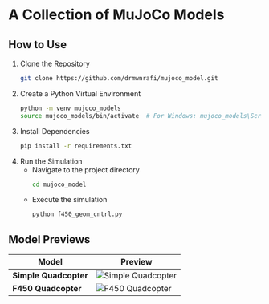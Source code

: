 # A Collection of MuJoCo Models

## How to Use

1. Clone the Repository
    ```bash
    git clone https://github.com/drmwnrafi/mujoco_model.git
    ```
2. Create a Python Virtual Environment
    ```bash
    python -m venv mujoco_models
    source mujoco_models/bin/activate  # For Windows: mujoco_models\Scripts\activate
    ```
3. Install Dependencies
    ```bash
    pip install -r requirements.txt
    ```
4.  Run the Simulation
    - Navigate to the project directory
        ```bash
        cd mujoco_model
        ```
    - Execute the simulation 
        ```bash
        python f450_geom_cntrl.py
        ```

## Model Previews
| **Model**            | **Preview**                                     |
|-----------------------|------------------------------------------------|
| **Simple Quadcopter** | ![Simple Quadcopter](mujoco_model/assets/low_poly_f450.png) |
| **F450 Quadcopter**   | ![F450 Quadcopter](mujoco_model/assets/f450.png)           |

